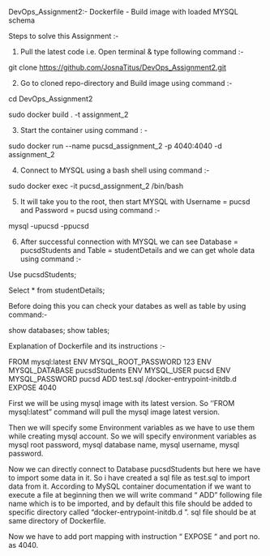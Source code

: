 DevOps_Assignment2:- Dockerfile - Build image with loaded MYSQL schema

Steps to solve this Assignment :-

1. Pull the latest code i.e. Open terminal & type following command :-
    
git clone https://github.com/JosnaTitus/DevOps_Assignment2.git

2. Go to cloned repo-directory and Build image using command :-

cd DevOps_Assignment2

sudo docker build . -t assignment_2

3. Start the container using command : -

sudo docker run --name pucsd_assignment_2 -p 4040:4040 -d assignment_2

4. Connect to MYSQL using a bash shell using command :-

sudo docker exec -it pucsd_assignment_2 /bin/bash

5. It will take you to the root, then start MYSQL with Username = pucsd and Password = pucsd using command :-

mysql -upucsd -ppucsd

6. After successful connection with MYSQL we can see Database = pucsdStudents and Table = studentDetails and we can get whole data using command :-

Use pucsdStudents;

Select * from studentDetails;

Before doing this you can check your databes as well as table by using command:-

show databases;
show tables;

Explanation of Dockerfile and its instructions :-

FROM mysql:latest 
ENV MYSQL_ROOT_PASSWORD 123 
ENV MYSQL_DATABASE pucsdStudents 
ENV MYSQL_USER pucsd 
ENV MYSQL_PASSWORD pucsd 
ADD test.sql /docker-entrypoint-initdb.d 
EXPOSE 4040

First we will be using mysql image with its latest version. So ‘’FROM mysql:latest” command will pull the mysql image latest version.

Then we will specify some Environment variables as we have to use them while creating mysql account. So we will specify environment variables as mysql root password, mysql database name, mysql username, mysql password.

Now we can directly connect to Database pucsdStudents but here we have to import some data in it. So i have created a sql file as test.sql to import data from it. According to MySQL container documentation if we want to execute a file at beginning then we will write command “ ADD” following file name which is to be imported, and by default this file should be added to specific directory called “docker-entrypoint-initdb.d ”. sql file should be at same directory of Dockerfile.

Now we have to add port mapping with instruction “ EXPOSE “ and port no. as 4040.
